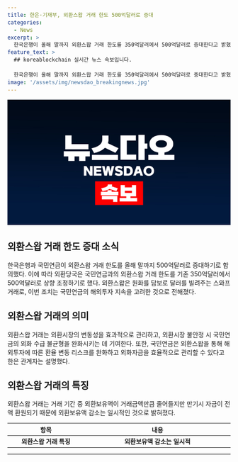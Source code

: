 ```yaml
---
title: 한은·기재부, 외환스왑 거래 한도 500억달러로 증대
categories:
  - News
excerpt: >
  한국은행이 올해 말까지 외환스왑 거래 한도를 350억달러에서 500억달러로 증대한다고 밝혔다. 이는 국민연금과의 합의 아래 이뤄진 결정으로, 외환시장 변동성 대응과 외환시장 수급 불균형 완화에 기여할 것으로 기대된다. 이로써 국민연금은 해외투자의 환율 변동 리스크를 완화하고 외화자금 관리 효율화를 도모할 수 있을 것으로 전망된다. 해당 관계자는 외환보유액 감소가 일시적이라며 안정적인 외환스왑 거래에 대한 신뢰를 강조했다.
feature_text: >
  ## koreablockchain 실시간 뉴스 속보입니다.

  한국은행이 올해 말까지 외환스왑 거래 한도를 350억달러에서 500억달러로 증대한다고 밝혔다. 이는 국민연금과의 합의 아래 이뤄진 결정으로, 외환시장 변동성 대응과 외환시장 수급 불균형 완화에 기여할 것으로 기대된다. 이로써 국민연금은 해외투자의 환율 변동 리스크를 완화하고 외화자금 관리 효율화를 도모할 수 있을 것으로 전망된다. 해당 관계자는 외환보유액 감소가 일시적이라며 안정적인 외환스왑 거래에 대한 신뢰를 강조했다.
image: '/assets/img/newsdao_breakingnews.jpg'
---
```


<p><img src="/assets/img/newsdao_breakingnews.jpg" alt="koreablockchain 속보" /></p>

<h2 data-ke-size="size26">외환스왑 거래 한도 증대 소식</h2>

<p data-ke-size="size16">한국은행과 국민연금이 외환스왑 거래 한도를 올해 말까지 500억달러로 증대하기로 합의했다. 이에 따라 외환당국은 국민연금과의 외환스왑 거래 한도를 기존 350억달러에서 500억달러로 상향 조정하기로 했다. 외환스왑은 원화를 담보로 달러를 빌려주는 스와프거래로, 이번 조치는 국민연금의 해외투자 지속을 고려한 것으로 전해졌다.</p>

<h2 data-ke-size="size26">외환스왑 거래의 의미</h2>

<p data-ke-size="size16">외환스왑 거래는 외환시장의 변동성을 효과적으로 관리하고, 외환시장 불안정 시 국민연금의 외화 수급 불균형을 완화시키는 데 기여한다. 또한, 국민연금은 외환스왑을 통해 해외투자에 따른 환율 변동 리스크를 완화하고 외화자금을 효율적으로 관리할 수 있다고 한은 관계자는 설명했다.</p>

<h2 data-ke-size="size26">외환스왑 거래의 특징</h2>

<p data-ke-size="size16">외환스왑 거래는 거래 기간 중 외환보유액이 거래금액만큼 줄어들지만 만기시 자금이 전액 환원되기 때문에 외환보유액 감소는 일시적인 것으로 밝혀졌다.</p>

<table>
    <thead>
        <tr>
            <th style="text-align: center; width: 200px;"><b>항목</b></th>
            <th style="text-align: center; width: 400px;"><b>내용</b></th>
        </tr>
    </thead>
    <tbody>
        <tr>
            <td style="text-align: center; height: 17px;"><b>외환스왑 거래 특징</b></td>
            <td style="text-align: center; height: 17px;"><b>외환보유액 감소는 일시적</b></td>
        </tr>
    </tbody>
</table>

<p><hr></p>

